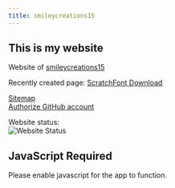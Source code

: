 ```yaml
---
title: smileycreations15
---
```

<h2>This is my website</h2>
<p>Website of <a href="javascript:void(0)" onclick="openPwaUrl('https://github.com/smileycreations15/')" target="_blank">smileycreations15</a></p>
<p>Recently created page: <a href="javascript:void(0)" onclick="openPwaUrl('https://smileycreations15.com/ScratchFont')" target="_blank">ScratchFont Download</a></p>


<a href="javascript:void(0)" onclick="openPwaUrl('https://smileycreations15.com/Sitemap')" target="_blank">Sitemap</a><br>
<a href="javascript:void(0)" onclick="openPwaUrl('https://smileycreations15.com/authorize/authorize-github')" target="_blank">Authorize GitHub account</a><br>

Website status: <br />![Website Status](https://smileycreations15.com/files/status/smileycreations15.com/5F8015E0-2504-439A-85D0-37EC0342F4DF.svg)
<noscript>
    <h2>JavaScript Required</h2>
    <p>Please enable javascript for the app to function.</p>
</noscript>
